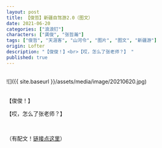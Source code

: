 ```yaml
---
layout: post
title: 【俊哲】新疆自驾游2.0（图文）
date: 2021-06-20
categories: ["浪浪钉"]
characters: ["龚俊", "张哲瀚"]
tags: ["俊哲", "天涯客", "山河令", "图片", "图文", "新疆游"]
origin: Lofter
description: "【俊俊！】<br>【哎，怎么了张老师？】 ​​​"
published: true
---
```


<br>
![]({{ site.baseurl }}/assets/media/image/20210620.jpg)
<br><br>

【俊俊！】

【哎，怎么了张老师？】 ​​​

<br>

（有配文！<a href="https://www.douban.com/group/topic/231621193/" target="_blank">链接点这里</a>）

